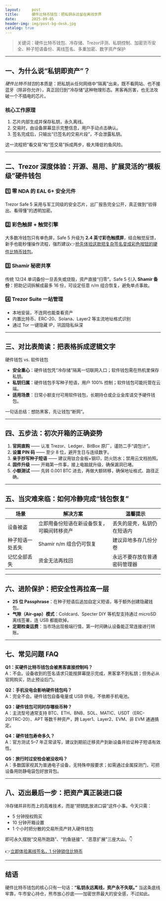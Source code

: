 ```yaml
---
layout:     post
title:      硬件比特币钱包：把私钥永远留在离线世界
date:       2025-09-05
header-img: img/post-bg-desk.jpg
catalog: true
---
```


> 关键词：硬件比特币钱包、冷存储、Trezor评测、私钥控制、加密货币安全、种子短语备份、离线签名、多重加密、数字资产保护

---

## 一、为什么说“私钥即资产”？  
*硬件比特币钱包*的本质是：把私钥从任何网络中“隔离”出来，既不看网站、也不接蓝牙（除非你允许），真正回归到“冷存储”这种物理形态。黑客再厉害，也无法攻破一个不插电的芯片。

### 核心工作原理  
1. 芯片内部生成并保存私钥，永久离线。  
2. 交易时，由设备屏幕显示完整信息，用户手动点击确认。  
3. 签名完成后，只输出“已签名的交易片段”，不会泄露私钥。  

这一流程把“看交易”和“签交易”拆成两步，极大降低钓鱼风险。

---

## 二、Trezor 深度体验：开源、易用、扩展灵活的“模板级”硬件钱包  

### 1️⃣ 零 NDA 的 EAL 6+ 安全元件  
Trezor Safe 5 采用与军工同级的安全芯片，出厂报告完全公开，真正做到“验得出、看得懂”的透明加密。

### 2️⃣ 彩色触屏 + 触觉引擎  
大多数冷钱包只有单色屏，Safe 5 升级为 **2.4 英寸彩色触摸屏**，结合触觉反馈，新手也能秒懂操作流程，强烈建议👉[抢先体验这款把复杂签名变成彩色按钮的硬件比特币钱包](https://okxdog.com/)。

### 3️⃣ Shamir 秘密共享  
传统 12/24 单词备份一旦丢失或烧毁，资产直接“归零”。Safe 5 引入 **Shamir 备份**：把助记词拆解成最多 16 份，可设定任意 n/m 组合恢复，避免单点事故。

### 4️⃣ Trezor Suite 一站管理  
* 本地安装，不连网也能查看资产  
* 内置比特币、ERC-20、Solana、Layer2 等主流地址格式识别  
* 通过 Tor 一键隐藏 IP，巩固隐私纵深  

---

## 三、对比表简读：把表格拆成逻辑文字

硬件钱包 vs. 软件钱包  
- **安全重心**：硬件钱包凭“冷存储”隔离一切联网入口；软件钱包需在热机里保存私钥。  
- **私钥归属**：硬件钱包手写种子短语，用户 100% 控制；软件钱包可能托管在云端。  
- **适用场景**：日常小额支付可用软件钱包，长期持仓或企业金库请交予硬件钱包。  

一句话总结：想防黑客，先让钱包“断网”。

---

## 四、五步法：初次开箱的正确姿势

1. **官网直购** —— 认准 Trezor、Ledger、BitBox 原厂，谨防二手“调包计”。  
2. **设置 PIN 码** —— 至少 8 位，避开生日与连续数字。  
3. **亲手抄写种子短语** —— 建议用钛合金板+钢印，防火防水；禁用云文档拍照。  
4. **固件升级** —— 开箱第一件事，接上电脑就升级，确保漏洞已堵。  
5. **小额测试** —— 先转 0.001 BTC 进去，再做大额转移，确保地址格式、路径正确。

---

## 五、当灾难来临：如何冷静完成“钱包恢复”

| 场景 | 解决方案 | 温馨提示 |
|---|---|---|
| 设备被盗 | 立即用备份短语在新设备恢复，可瞬间转移资产 | 丢失的是壳，私钥仍在短语内 |
| 种子短语一处丢失 | Shamir n/m 组合仍可恢复 | 建议异地多存几份分卷 |
| 记忆全部丢失 | 资金无法再找回 | 永远不要存放在普通密码管理器 |

---

## 六、进阶保护：把安全性再拉高一层

- **25 位 Passphrase**：在种子短语后追加自定义短语，等于额外创建隐藏钱包。  
- **气隙（Air-gap）模式**：Coldcard、Specter DIY 等机型支持通过 microSD 离线签署，连 USB 都能砍掉。  
- **定期检查运费**：当市场出现极端行情，第一时间确认设备能正常连接进行转账。  

---

## 七、常见问题 FAQ

**Q1：买硬件比特币钱包会被黑客直接控制吗？**  
A：不会。设备收到的签名请求只能按屏幕提示完成，黑客拿不到私钥；但务必从官网购买，防止预设后门。

**Q2：手机没电会影响硬件钱包吗？**  
A：完全不会。硬件钱包自备电量或 USB 供电，不依赖手机电池。

**Q3：硬件钱包可同时存哪些币种？**  
A：主流型号通常支持 BTC、ETH、BNB、SOL、MATIC、USDT（ERC-20/TRC-20）、APT 等数千种资产，跨 Layer1、Layer2、EVM、非 EVM 通通搞定。

**Q4：硬件钱包寿命多久？**  
A：官方测试 5–7 年正常读写，建议到期前迁移资产到新设备并验证种子短语有效性。

**Q5：旅行时过安检会被没收吗？**  
A：多数国家视其为普通电子设备，无特殊申报要求；如需通过金属探测门，可把设备用防静电袋包好放背包。

---

## 八、迈出最后一步：把资产真正装进口袋

冷存储并非形而上的高难技术，而是“把钥匙放进口袋”这件小事。今天只需：

- 5 分钟授权购买  
- 10 分钟开箱设置  
- 1 个小时把分散的交易所资产转入硬件钱包  

即可永久摆脱“交易所跑路”、“钓鱼链接”、“恶意扩展”三座大山。👇

👉[立即体验离线签名，1 分钟锁住比特币](https://okxdog.com/)

---

## 结语  
硬件比特币钱包的核心只有一句话：**“私钥永远离线，资产永不失联。”** 当这条底线牢靠，牛市安心持仓，熊市放心抄底——加密世界最大的安全感，不过如此。